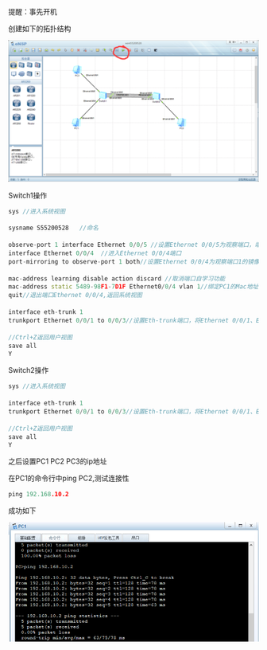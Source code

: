 提醒：事先开机

创建如下的拓扑结构

![image-20230225142055845](image\image-20230225142055845.png)



Switch1操作

```c++
sys	//进入系统视图
    
sysname S55200528	//命名

observe-port 1 interface Ethernet 0/0/5	//设置Ethernet 0/0/5为观察端口，端口id=1
interface Ethernet 0/0/4  //进入Ethernet 0/0/4端口
port-mirroring to observe-port 1 both//设置Ethernet 0/0/4为观察端口1的镜像端口
    
mac-address learning disable action discard //取消端口自学习功能
mac-address static 5489-98F1-7D1F Ethernet0/0/4 vlan 1//绑定PC1的Mac地址
quit//退出端口Ethernet 0/0/4,返回系统视图
    
interface eth-trunk 1
trunkport Ethernet 0/0/1 to 0/0/3//设置Eth-trunk端口，将Ethernet 0/0/1、Ethernet 0/0/2、Ethernet 0/0/3加入到该Eth-trunk端口

//Ctrl+Z返回用户视图
save all
Y
```

Switch2操作

```c++
sys	//进入系统视图
    
interface eth-trunk 1
trunkport Ethernet 0/0/1 to 0/0/3//设置Eth-trunk端口，将Ethernet 0/0/1、Ethernet 0/0/2、Ethernet 0/0/3加入到该Eth-trunk端口

//Ctrl+Z返回用户视图
save all
Y
```

之后设置PC1 PC2 PC3的ip地址

在PC1的命令行中ping PC2,测试连接性

```c++
ping 192.168.10.2
```

成功如下

![image-20230225142545188](image\image-20230225142545188.png)